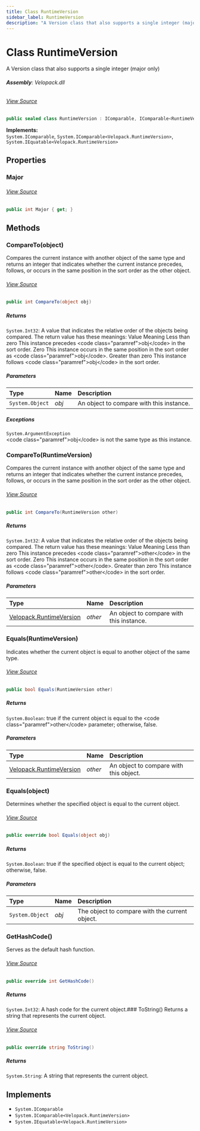 ```yaml
---
title: Class RuntimeVersion
sidebar_label: RuntimeVersion
description: "A Version class that also supports a single integer (major only)"
---
```

# Class RuntimeVersion
A Version class that also supports a single integer (major only)

###### **Assembly**: Velopack.dll
###### [View Source](https://github.com/velopack/velopack.git/blob/master/src/Velopack/RID.cs#L14)
```csharp title="Declaration"
public sealed class RuntimeVersion : IComparable, IComparable<RuntimeVersion>, IEquatable<RuntimeVersion>
```
**Implements:**  
`System.IComparable`, `System.IComparable<Velopack.RuntimeVersion>`, `System.IEquatable<Velopack.RuntimeVersion>`

## Properties
### Major

###### [View Source](https://github.com/velopack/velopack.git/blob/master/src/Velopack/RID.cs#L16)
```csharp title="Declaration"
public int Major { get; }
```
## Methods
### CompareTo(object)
Compares the current instance with another object of the same type and returns an integer that indicates whether the current instance precedes, follows, or occurs in the same position in the sort order as the other object.
###### [View Source](https://github.com/velopack/velopack.git/blob/master/src/Velopack/RID.cs#L48)
```csharp title="Declaration"
public int CompareTo(object obj)
```

##### Returns

`System.Int32`: A value that indicates the relative order of the objects being compared. The return value has these meanings: Value Meaning Less than zero This instance precedes &lt;code class="paramref"&gt;obj&lt;/code&gt; in the sort order. Zero This instance occurs in the same position in the sort order as &lt;code class="paramref"&gt;obj&lt;/code&gt;. Greater than zero This instance follows &lt;code class="paramref"&gt;obj&lt;/code&gt; in the sort order.
##### Parameters

| Type | Name | Description |
|:--- |:--- |:--- |
| `System.Object` | *obj* | An object to compare with this instance. |


##### Exceptions

`System.ArgumentException`  
&lt;code class="paramref"&gt;obj&lt;/code&gt; is not the same type as this instance.
### CompareTo(RuntimeVersion)
Compares the current instance with another object of the same type and returns an integer that indicates whether the current instance precedes, follows, or occurs in the same position in the sort order as the other object.
###### [View Source](https://github.com/velopack/velopack.git/blob/master/src/Velopack/RID.cs#L61)
```csharp title="Declaration"
public int CompareTo(RuntimeVersion other)
```

##### Returns

`System.Int32`: A value that indicates the relative order of the objects being compared. The return value has these meanings: Value Meaning Less than zero This instance precedes &lt;code class="paramref"&gt;other&lt;/code&gt; in the sort order.  Zero This instance occurs in the same position in the sort order as &lt;code class="paramref"&gt;other&lt;/code&gt;. Greater than zero This instance follows &lt;code class="paramref"&gt;other&lt;/code&gt; in the sort order.
##### Parameters

| Type | Name | Description |
|:--- |:--- |:--- |
| [Velopack.RuntimeVersion](../Velopack/RuntimeVersion) | *other* | An object to compare with this instance. |

### Equals(RuntimeVersion)
Indicates whether the current object is equal to another object of the same type.
###### [View Source](https://github.com/velopack/velopack.git/blob/master/src/Velopack/RID.cs#L84)
```csharp title="Declaration"
public bool Equals(RuntimeVersion other)
```

##### Returns

`System.Boolean`: true if the current object is equal to the &lt;code class="paramref"&gt;other&lt;/code&gt; parameter; otherwise, false.
##### Parameters

| Type | Name | Description |
|:--- |:--- |:--- |
| [Velopack.RuntimeVersion](../Velopack/RuntimeVersion) | *other* | An object to compare with this object. |

### Equals(object)
Determines whether the specified object is equal to the current object.
###### [View Source](https://github.com/velopack/velopack.git/blob/master/src/Velopack/RID.cs#L91)
```csharp title="Declaration"
public override bool Equals(object obj)
```

##### Returns

`System.Boolean`: true if the specified object  is equal to the current object; otherwise, false.
##### Parameters

| Type | Name | Description |
|:--- |:--- |:--- |
| `System.Object` | *obj* | The object to compare with the current object. |

### GetHashCode()
Serves as the default hash function.
###### [View Source](https://github.com/velopack/velopack.git/blob/master/src/Velopack/RID.cs#L96)
```csharp title="Declaration"
public override int GetHashCode()
```

##### Returns

`System.Int32`: A hash code for the current object.### ToString()
Returns a string that represents the current object.
###### [View Source](https://github.com/velopack/velopack.git/blob/master/src/Velopack/RID.cs#L101)
```csharp title="Declaration"
public override string ToString()
```

##### Returns

`System.String`: A string that represents the current object.
## Implements

* `System.IComparable`
* `System.IComparable<Velopack.RuntimeVersion>`
* `System.IEquatable<Velopack.RuntimeVersion>`
